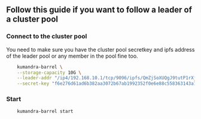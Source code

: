 ## Follow this guide if you want to follow a leader of a cluster pool

### Connect to the cluster pool
You need to make sure you have the cluster pool secretkey and ipfs address of the leader pool or any member in the pool fine too.
```bash
    kumandra-barrel \
    --storage-capacity 10G \
    --leader-addr "/ip4/192.168.10.1/tcp/9096/ipfs/QmZjSoXUQgJ9tutP1rXjjNYwTrRM9QPhmD9GHVjbtgWxEn" \
    --secret-key "f6e276d61ad6b382aa3072b67ab1992352f0e6e88c558363143a7cdc87e3c61b"
```

### Start
```bash
    kumandra-barrel start
```